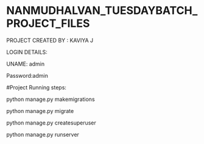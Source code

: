 # NANMUDHALVAN_TUESDAYBATCH_PROJECT_FILES

PROJECT CREATED BY : KAVIYA J



LOGIN DETAILS:


UNAME: admin


Password:admin




#Project Running steps:

python manage.py makemigrations

python manage.py migrate

python manage.py createsuperuser

python manage.py runserver
